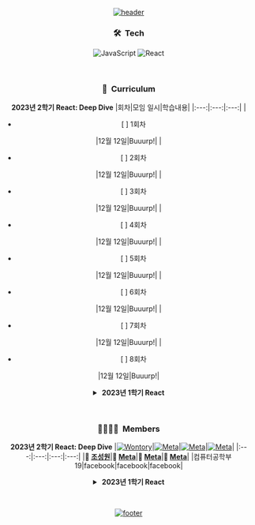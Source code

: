 <div align = "center">

[![header](https://capsule-render.vercel.app/api?type=waving&color=gradient&customColorList=12&animation=fadeIn&height=230&section=header&text=Re%+act&desc=경기대학교%20거북이%20학습그룹&fontSize=60&fontAlign=50&fontAlignY=33&descSize=20&descAlign=50&descAlignY=55)](https://github.com/KGU-REACT)

### 🛠︎&nbsp; Tech
![JavaScript](https://img.shields.io/badge/JavaScript-F7DF1E.svg?logo=JavaScript&logoColor=black&style=flat)
![React](https://img.shields.io/badge/React-61DAFB.svg?logo=React&logoColor=black&style=flat)

&nbsp;

### 📝&nbsp; Curriculum
**2023년 2학기 React: Deep Dive**
|회차|모임 일시|학습내용|
|:---:|:---:|:---:|
|<ul><li>[ ] 1회차&nbsp;</li></ul>|12월 12일|Buuurp!|
|<ul><li>[ ] 2회차&nbsp;</li></ul>|12월 12일|Buuurp!|
|<ul><li>[ ] 3회차&nbsp;</li></ul>|12월 12일|Buuurp!|
|<ul><li>[ ] 4회차&nbsp;</li></ul>|12월 12일|Buuurp!|
|<ul><li>[ ] 5회차&nbsp;</li></ul>|12월 12일|Buuurp!|
|<ul><li>[ ] 6회차&nbsp;</li></ul>|12월 12일|Buuurp!|
|<ul><li>[ ] 7회차&nbsp;</li></ul>|12월 12일|Buuurp!|
|<ul><li>[ ] 8회차&nbsp;</li></ul>|12월 12일|Buuurp!|

<details>
<summary><strong>&nbsp;2023년 1학기 React</strong></summary>
  
|회차|모임 일시|학습내용|
|:---:|:---:|:---:|
|<ul><li>[x] 1회차&nbsp;</li></ul>|3월 22일|React의 작동 방식, 차세대 자바스크립트<br>(let & const, 화살표 함수, 모듈, 클래스, Spread & Rest, 구조분해할당, 배열함수)|
|<ul><li>[x] 2회차&nbsp;</li></ul>|3월 29일|React 프로젝트 생성하는 방법, JSX 소개,<br>사용자 지정 컴포넌트, Props를 통해 데이터를 전달하는 방법|
|<ul><li>[x] 3회차&nbsp;</li></ul>|4월 5일|과제물 및 퀴즈 수행, 컴포넌트 분할,<br>Children Props를 사용한 컴포지션, 양방향 바인딩, State 끌어올리기|
|<ul><li>[x] 4회차&nbsp;</li></ul>|4월 10일|과제물 및 퀴즈 수행, 데이터의 렌더링 목록,<br>State 저장 목록 사용, Key Props의 이해, 조건부 내용 출력|
|<ul><li>[x] 5회차&nbsp;</li></ul>|4월 26일|과제물 및 퀴즈 수행, 동적 인라인 스타일링,<br>CSS 클래스 설정 스타일링, Styled Components와 동적 Props, 미디어쿼리, CSS 모듈|
|<ul><li>[x] 6회차&nbsp;</li></ul>|5월 3일|과제물 및 퀴즈 수행, 리액트 오류 메시지 이해,<br>코드 흐름 및 경고 분석, 중단점(Breakpoint) 작업, 리액트 Developer Tools|
|<ul><li>[x] 7회차&nbsp;</li></ul>|5월 10일|과제물 및 퀴즈 수행, 검증 추가 및 로직 재설정,<br>Error Modal 제작, 오류 State 관리|
|<ul><li>[x] 8회차&nbsp;</li></ul>|5월 17일|과제물 및 퀴즈 수행, JSX 제한사항 및 해결 방법, 컴포넌트 Wrapper 제작, <br>Fragment, Portals, Refs, 제어되는 컴포넌트와 제어되지 않는 컴포넌트|
</details>

&nbsp;

### 👨‍👩‍👧‍👦&nbsp; Members
**2023년 2학기 React: Deep Dive**
|[![Wontory](https://avatars.githubusercontent.com/u/94912717)](http://github.com/wontory)|[![Meta](https://avatars.githubusercontent.com/u/69631)](http://github.com/facebook)|[![Meta](https://avatars.githubusercontent.com/u/69631)](http://github.com/facebook)|[![Meta](https://avatars.githubusercontent.com/u/69631)](http://github.com/facebook)|
|:---:|:---:|:---:|:---:|
|**👑 [조성원](http://github.com/wontory)**|**💎 [Meta](http://github.com/facebook)**|**💎 [Meta](http://github.com/facebook)**|**💎 [Meta](http://github.com/facebook)**|
|컴퓨터공학부 19|facebook|facebook|facebook|

<details>
<summary><strong>&nbsp;2023년 1학기 React</strong></summary>
  
|[![Wontory](https://avatars.githubusercontent.com/u/94912717)](http://github.com/wontory)|[![JaeguJaegu](https://avatars.githubusercontent.com/u/118053865)](http://github.com/SunwooJaeho)|[![yunjusseongg](https://avatars.githubusercontent.com/u/126853299)](http://github.com/yunjusseongg)|[![Boongranii](https://avatars.githubusercontent.com/u/102457140)](http://github.com/bbjbc)|
|:---:|:---:|:---:|:---:|
|**👑 [조성원](http://github.com/wontory)**|**💎 [선우재호](http://github.com/SunwooJaeho)**|**💎 [윤주성](http://github.com/yunjusseongg)**|**💎 [조병찬](http://github.com/bbjbc)**|
|컴퓨터공학부 19|컴퓨터공학부 19|컴퓨터공학부 19|컴퓨터공학부 19|
</details>

&nbsp;

[![footer](https://capsule-render.vercel.app/api?type=waving&color=gradient&customColorList=12&animation=fadeIn&section=footer)](https://github.com/KGU-REACT)

</div>
